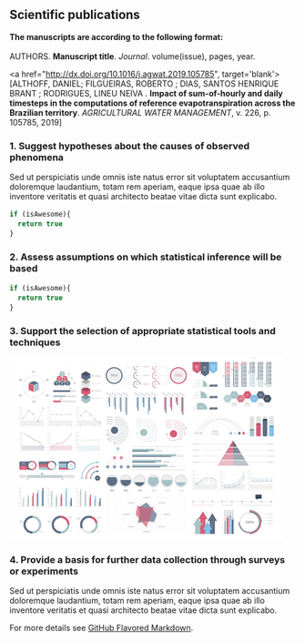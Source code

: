 ## Scientific publications

**The manuscripts are according to the following format:**<br><br>
AUTHORS. **Manuscript title**. _Journal_. volume(issue), pages, year. 

<a href="http://dx.doi.org/10.1016/j.agwat.2019.105785", target='blank'>
  [ALTHOFF, DANIEL; FILGUEIRAS, ROBERTO ; DIAS, SANTOS HENRIQUE BRANT ; RODRIGUES, LINEU NEIVA . **Impact of sum-of-hourly and daily timesteps in the computations of reference evapotranspiration across the Brazilian territory**. _AGRICULTURAL WATER MANAGEMENT_, v. 226, p. 105785, 2019]
</a>

### 1. Suggest hypotheses about the causes of observed phenomena

Sed ut perspiciatis unde omnis iste natus error sit voluptatem accusantium doloremque laudantium, totam rem aperiam, eaque ipsa quae ab illo inventore veritatis et quasi architecto beatae vitae dicta sunt explicabo. 

```javascript
if (isAwesome){
  return true
}
```

### 2. Assess assumptions on which statistical inference will be based

```javascript
if (isAwesome){
  return true
}
```

### 3. Support the selection of appropriate statistical tools and techniques

<img src="images/dummy_thumbnail.jpg?raw=true"/>

### 4. Provide a basis for further data collection through surveys or experiments

Sed ut perspiciatis unde omnis iste natus error sit voluptatem accusantium doloremque laudantium, totam rem aperiam, eaque ipsa quae ab illo inventore veritatis et quasi architecto beatae vitae dicta sunt explicabo. 

For more details see [GitHub Flavored Markdown](https://guides.github.com/features/mastering-markdown/).
